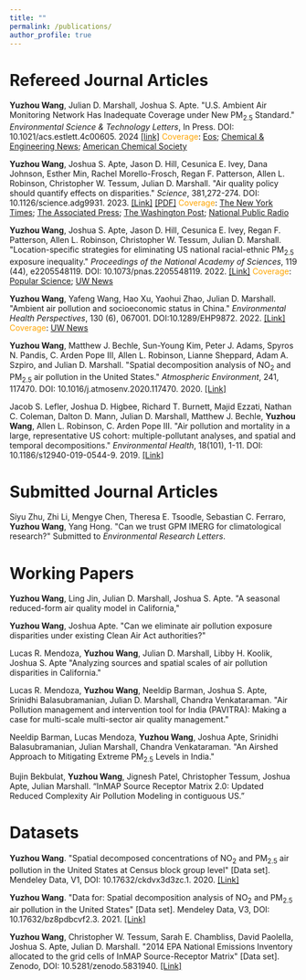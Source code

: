 ```yaml
---
title: ""
permalink: /publications/
author_profile: true
---
```

Refereed Journal Articles
======
**Yuzhou Wang**, Julian D. Marshall, Joshua S. Apte. "U.S. Ambient Air Monitoring Network Has Inadequate Coverage under New PM<sub>2.5</sub> Standard." <em>Environmental Science & Technology Letters</em>, In Press. DOI: 10.1021/acs.estlett.4c00605. 2024 [[link]](https://pubs.acs.org/doi/10.1021/acs.estlett.4c00605) <span style="color:orange">Coverage</span>: [Eos](https://eos.org/articles/epa-air-monitoring-network-misses-2-8-million-americans-in-pollution-hot-spots); [Chemical & Engineering News](https://cen.acs.org/environment/atmospheric-chemistry/US-air-pollution-monitoring-network/102/i33?sc=230901_cenrssfeed_eng_Environmentrss_cen); [American Chemical Society](https://www.acs.org/pressroom/presspacs/2024/october/us-air-pollution-monitoring-network-has-gaps-in-coverage-say-researchers.html)

**Yuzhou Wang**, Joshua S. Apte, Jason D. Hill, Cesunica E. Ivey, Dana Johnson, Esther Min, Rachel Morello-Frosch, Regan F. Patterson, Allen L. Robinson, Christopher W. Tessum, Julian D. Marshall. "Air quality policy should quantify effects on disparities." <em>Science</em>, 381,272-274. DOI: 10.1126/science.adg9931. 2023. [[Link]](https://www.science.org/doi/10.1126/science.adg9931) [[PDF]](https://github.com/yuzhou-wang/yuzhou-wang.github.io/blob/master/files/Wang%20et%20al%20Science%202023.pdf) <span style="color:orange">Coverage</span>: [The New York Times](https://www.nytimes.com/2023/07/20/climate/justice40-pollution-environmental-justice.html); [The Associated Press](https://apnews.com/article/environment-climate-pollution-biden-justice40-air-633392b2f4f50bbaaff8880746783966); [The Washington Post](https://www.washingtonpost.com/climate-environment/2023/07/20/without-focus-race-biden-effort-air-pollution-disparities-will-fail-report-says/); [National Public Radio](https://www.npr.org/2017/05/03/526655831/a-forgotten-history-of-how-the-u-s-government-segregated-america)

**Yuzhou Wang**, Joshua S. Apte, Jason D. Hill, Cesunica E. Ivey, Regan F. Patterson, Allen L. Robinson, Christopher W. Tessum, Julian D. Marshall. "Location-specific strategies for eliminating US national racial-ethnic PM<sub>2.5</sub> exposure inequality." <em>Proceedings of the National Academy of Sciences</em>, 119 (44), e2205548119. DOI: 10.1073/pnas.2205548119. 2022. [[Link]](https://www.pnas.org/doi/10.1073/pnas.2205548119) <span style="color:orange">Coverage</span>: [Popular Science](https://www.popsci.com/environment/pollution-racial-disparities-policy/); [UW News](https://www.washington.edu/news/2022/10/24/new-approach-could-eliminate-air-pollution-disparities/)


**Yuzhou Wang**, Yafeng Wang, Hao Xu, Yaohui Zhao, Julian D. Marshall. "Ambient air pollution and socioeconomic status in China." <em>Environmental Health Perspectives</em>, 130 (6), 067001. DOI:10.1289/EHP9872. 2022. [[Link]](https://ehp.niehs.nih.gov/doi/full/10.1289/EHP9872) <span style="color:orange">Coverage</span>: [UW News](https://www.ce.washington.edu/news/article/2022-06-08/higher-socioeconomic-status-linked-increased-air-pollution-exposure-china)

**Yuzhou Wang**, Matthew J. Bechle, Sun-Young Kim, Peter J. Adams, Spyros N. Pandis, C. Arden Pope III, Allen L. Robinson, Lianne Sheppard, Adam A. Szpiro, and Julian D. Marshall. "Spatial decomposition analysis of NO<sub>2</sub> and PM<sub>2.5</sub> air pollution in the United States." <em>Atmospheric Environment</em>, 241, 117470. DOI: 10.1016/j.atmosenv.2020.117470. 2020. [[Link]](https://www.sciencedirect.com/science/article/abs/pii/S1352231020302077)

Jacob S. Lefler, Joshua D. Higbee, Richard T. Burnett, Majid Ezzati, Nathan C. Coleman, Dalton D. Mann, Julian D. Marshall, Matthew J. Bechle, **Yuzhou Wang**, Allen L. Robinson, C. Arden Pope III. "Air pollution and mortality in a large, representative US cohort: multiple-pollutant analyses, and spatial and temporal decompositions." <em>Environmental Health</em>, 18(101), 1-11. DOI: 10.1186/s12940-019-0544-9. 2019. [[Link]](https://link.springer.com/article/10.1186/s12940-019-0544-9)

Submitted Journal Articles
======
Siyu Zhu, Zhi Li, Mengye Chen, Theresa E. Tsoodle, Sebastian C. Ferraro, **Yuzhou Wang**, Yang Hong. "Can we trust GPM IMERG for climatological research?" Submitted to <em>Environmental Research Letters</em>.

Working Papers
======
**Yuzhou Wang**, Ling Jin, Julian D. Marshall, Joshua S. Apte. "A seasonal reduced-form air quality model in California,"

**Yuzhou Wang**, Joshua Apte. "Can we eliminate air pollution exposure disparities under existing Clean Air Act authorities?"

Lucas R. Mendoza, **Yuzhou Wang**, Julian D. Marshall, Libby H. Koolik, Joshua S. Apte "Analyzing sources and spatial scales of air pollution disparities in California."

Lucas R. Mendoza, **Yuzhou Wang**, Neeldip Barman, Joshua S. Apte, Srinidhi Balasubramanian, Julian D. Marshall, Chandra Venkataraman. "Air Pollution management and intervention tool for India (PAVITRA): Making a case for multi-scale multi-sector air quality management."

Neeldip Barman, Lucas Mendoza, **Yuzhou Wang**, Joshua Apte, Srinidhi Balasubramanian, Julian Marshall, Chandra Venkataraman. "An Airshed Approach to Mitigating Extreme PM<sub>2.5</sub> Levels in India."

Bujin Bekbulat, **Yuzhou Wang**, Jignesh Patel, Christopher Tessum, Joshua Apte, Julian Marshall. “InMAP Source Receptor Matrix 2.0: Updated Reduced Complexity Air Pollution Modeling in contiguous US.” 

Datasets
======
**Yuzhou Wang**. "Spatial decomposed concentrations of NO<sub>2</sub> and PM<sub>2.5</sub> air pollution in the United States at Census block group level" [Data set]. Mendeley Data, V1, DOI: 10.17632/ckdvx3d3zc.1. 2020. [[Link]](https://data.mendeley.com/datasets/ckdvx3d3zc/1)

**Yuzhou Wang**. "Data for: Spatial decomposition analysis of NO<sub>2</sub> and PM<sub>2.5</sub> air pollution in the United States" [Data set]. Mendeley Data, V3, DOI: 10.17632/bz8pdbcvf2.3. 2021. [[Link]](https://data.mendeley.com/datasets/bz8pdbcvf2/2)

**Yuzhou Wang**, Christopher W. Tessum, Sarah E. Chambliss, David Paolella, Joshua S. Apte, Julian D. Marshall. "2014 EPA National Emissions Inventory allocated to the grid cells of InMAP Source-Receptor Matrix" [Data set]. Zenodo, DOI: 10.5281/zenodo.5831940. [[Link]](https://zenodo.org/record/5831940#.Yx921ZPMIbk)
